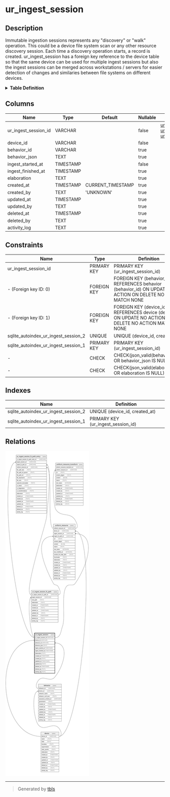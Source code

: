 # ur_ingest_session

## Description

Immutable ingestion sessions represents any "discovery" or "walk" operation.  This could be a device file system scan or any other resource discovery  session. Each time a discovery operation starts, a record is created.  ur_ingest_session has a foreign key reference to the device table so that the  same device can be used for multiple ingest sessions but also the ingest  sessions can be merged across workstations / servers for easier detection  of changes and similaries between file systems on different devices.

<details>
<summary><strong>Table Definition</strong></summary>

```sql
CREATE TABLE "ur_ingest_session" (
    "ur_ingest_session_id" VARCHAR PRIMARY KEY NOT NULL,
    "device_id" VARCHAR NOT NULL,
    "behavior_id" VARCHAR,
    "behavior_json" TEXT CHECK(json_valid(behavior_json) OR behavior_json IS NULL),
    "ingest_started_at" TIMESTAMP NOT NULL,
    "ingest_finished_at" TIMESTAMP,
    "elaboration" TEXT CHECK(json_valid(elaboration) OR elaboration IS NULL),
    "created_at" TIMESTAMP DEFAULT CURRENT_TIMESTAMP,
    "created_by" TEXT DEFAULT 'UNKNOWN',
    "updated_at" TIMESTAMP,
    "updated_by" TEXT,
    "deleted_at" TIMESTAMP,
    "deleted_by" TEXT,
    "activity_log" TEXT,
    FOREIGN KEY("device_id") REFERENCES "device"("device_id"),
    FOREIGN KEY("behavior_id") REFERENCES "behavior"("behavior_id"),
    UNIQUE("device_id", "created_at")
)
```

</details>

## Columns

| Name                 | Type      | Default           | Nullable | Children                                                                                                                                                                | Parents                 | Comment                                                                   |
| -------------------- | --------- | ----------------- | -------- | ----------------------------------------------------------------------------------------------------------------------------------------------------------------------- | ----------------------- | ------------------------------------------------------------------------- |
| ur_ingest_session_id | VARCHAR   |                   | false    | [ur_ingest_session_fs_path](ur_ingest_session_fs_path.md) [uniform_resource](uniform_resource.md) [ur_ingest_session_fs_path_entry](ur_ingest_session_fs_path_entry.md) |                         | {"isSqlDomainZodDescrMeta":true,"isVarChar":true}                         |
| device_id            | VARCHAR   |                   | false    |                                                                                                                                                                         | [device](device.md)     | {"isSqlDomainZodDescrMeta":true,"isVarChar":true}                         |
| behavior_id          | VARCHAR   |                   | true     |                                                                                                                                                                         | [behavior](behavior.md) | {"isSqlDomainZodDescrMeta":true,"isVarChar":true}                         |
| behavior_json        | TEXT      |                   | true     |                                                                                                                                                                         |                         | {"isSqlDomainZodDescrMeta":true,"isJsonText":true}                        |
| ingest_started_at    | TIMESTAMP |                   | false    |                                                                                                                                                                         |                         | {"isSqlDomainZodDescrMeta":true,"isDateSqlDomain":true,"isDateTime":true} |
| ingest_finished_at   | TIMESTAMP |                   | true     |                                                                                                                                                                         |                         | {"isSqlDomainZodDescrMeta":true,"isDateSqlDomain":true,"isDateTime":true} |
| elaboration          | TEXT      |                   | true     |                                                                                                                                                                         |                         | {"isSqlDomainZodDescrMeta":true,"isJsonText":true}                        |
| created_at           | TIMESTAMP | CURRENT_TIMESTAMP | true     |                                                                                                                                                                         |                         |                                                                           |
| created_by           | TEXT      | 'UNKNOWN'         | true     |                                                                                                                                                                         |                         |                                                                           |
| updated_at           | TIMESTAMP |                   | true     |                                                                                                                                                                         |                         |                                                                           |
| updated_by           | TEXT      |                   | true     |                                                                                                                                                                         |                         |                                                                           |
| deleted_at           | TIMESTAMP |                   | true     |                                                                                                                                                                         |                         |                                                                           |
| deleted_by           | TEXT      |                   | true     |                                                                                                                                                                         |                         |                                                                           |
| activity_log         | TEXT      |                   | true     |                                                                                                                                                                         |                         | {"isSqlDomainZodDescrMeta":true,"isJsonSqlDomain":true}                   |

## Constraints

| Name                                 | Type        | Definition                                                                                                     |
| ------------------------------------ | ----------- | -------------------------------------------------------------------------------------------------------------- |
| ur_ingest_session_id                 | PRIMARY KEY | PRIMARY KEY (ur_ingest_session_id)                                                                             |
| - (Foreign key ID: 0)                | FOREIGN KEY | FOREIGN KEY (behavior_id) REFERENCES behavior (behavior_id) ON UPDATE NO ACTION ON DELETE NO ACTION MATCH NONE |
| - (Foreign key ID: 1)                | FOREIGN KEY | FOREIGN KEY (device_id) REFERENCES device (device_id) ON UPDATE NO ACTION ON DELETE NO ACTION MATCH NONE       |
| sqlite_autoindex_ur_ingest_session_2 | UNIQUE      | UNIQUE (device_id, created_at)                                                                                 |
| sqlite_autoindex_ur_ingest_session_1 | PRIMARY KEY | PRIMARY KEY (ur_ingest_session_id)                                                                             |
| -                                    | CHECK       | CHECK(json_valid(behavior_json) OR behavior_json IS NULL)                                                      |
| -                                    | CHECK       | CHECK(json_valid(elaboration) OR elaboration IS NULL)                                                          |

## Indexes

| Name                                 | Definition                         |
| ------------------------------------ | ---------------------------------- |
| sqlite_autoindex_ur_ingest_session_2 | UNIQUE (device_id, created_at)     |
| sqlite_autoindex_ur_ingest_session_1 | PRIMARY KEY (ur_ingest_session_id) |

## Relations

![er](ur_ingest_session.svg)

---

> Generated by [tbls](https://github.com/k1LoW/tbls)
